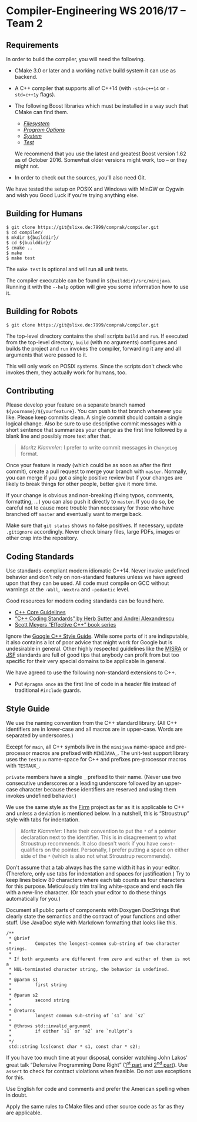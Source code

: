 # Compiler-Engineering WS&nbsp;2016/17 &ndash; Team&nbsp;2


## Requirements

In order to build the compiler, you will need the following.

 - CMake&nbsp;3.0 or later and a working native build system it can use as
   backend.

 - A C++ compiler that supports all of C++14 (with `-std=c++14` or `-std=c++1y`
   flags).

 - The following Boost libraries which must be installed in a way such that
   CMake can find them.

    - [*Filesystem*](http://www.boost.org/doc/libs/1_62_0/libs/filesystem/doc/index.htm)
    - [*Program Options*](http://www.boost.org/doc/libs/1_62_0/doc/html/program_options.html)
    - [*System*](http://www.boost.org/doc/libs/1_62_0/libs/system/doc/index.html)
    - [*Test*](http://www.boost.org/doc/libs/1_62_0/libs/test/doc/html/index.html)

   We recommend that you use the latest and greatest Boost version 1.62 as of
   October 2016.  Somewhat older versions might work, too &ndash; or they might
   not.

 - In order to check out the sources, you'll also need Git.

We have tested the setup on POSIX and Windows with MinGW or Cygwin and wish you
Good Luck if you're trying anything else.


## Building for Humans

    $ git clone https://git@slixe.de:7999/comprak/compiler.git
    $ cd compiler/
    $ mkdir ${builddir}/
    $ cd ${builddir}/
    $ cmake ..
    $ make
    $ make test

The `make test` is optional and will run all unit tests.

The compiler executable can be found in `${builddir}/src/minijava`.  Running it
with the `--help` option will give you some information how to use it.


## Building for Robots

    $ git clone https://git@slixe.de:7999/comprak/compiler.git

The top-level directory contains the shell scripts `build` and `run`.  If
executed from the top-level directory, `build` (with no arguments) configures
and builds the project and `run` invokes the compiler, forwarding it any and
all arguments that were passed to it.

This will only work on POSIX systems.  Since the scripts don't check who
invokes them, they actually work for humans, too.


## Contributing

Please develop your feature on a separate branch named
`${yourname}/${yourfeature}`.  You can push to that branch whenever you like.
Please keep commits clean.  A single commit should contain a single logical
change.  Also be sure to use descriptive commit messages with a short sentence
that summarizes your change as the first line followed by a blank line and
possibly more text after that.

> *Moritz Klammler:* I prefer to write commit messages in `ChangeLog` format.

Once your feature is ready (which could be as soon as after the first commit),
create a pull request to merge your branch with `master`.  Normally, you can
merge if you got a single positive review but if your changes are likely to
break things for other people, better give it more time.

If your change is obvious and non-breaking (fixing typos, comments, formatting,
&hellip;) you can also push it directly to `master`.  If you do so, be careful
not to cause more trouble than necessary for those who have branched off
`master` and eventually want to merge back.

Make sure that `git status` shows no false positives.  If necessary, update
`.gitignore` accordingly.  Never check binary files, large PDFs, images or
other crap into the repository.


## Coding Standards

Use standards-compliant modern idiomatic C++14.  Never invoke undefined
behavior and don't rely on non-standard features unless we have agreed upon
that they can be used.  All code must compile on GCC without warnings at the
`-Wall`, `-Wextra` and `-pedantic` level.

Good resources for modern coding standards can be found here.

 - [C++ Core Guidelines](https://github.com/isocpp/CppCoreGuidelines/blob/master/CppCoreGuidelines.md)
  - [&ldquo;C++ Coding Standards&rdquo; by Herb Sutter and Andrei Alexandrescu](http://www.gotw.ca/publications/c++cs.htm)
 - [Scott Meyers &ldquo;Effective C++&rdquo; book series](http://www.aristeia.com/books.html)

Ignore the [Google C++ Style
Guide](https://google.github.io/styleguide/cppguide.html).  While some parts of
it are indisputable, it also contains a lot of poor advice that might work for
Google but is undesirable in general.  Other highly respected guidelines like
the [MISRA](http://www.programmingresearch.com/coding-standards/misra/) or
[JSF](http://www.stroustrup.com/JSF-AV-rules.pdf) standards are full of good
tips that anybody can profit from but too specific for their very special
domains to be applicable in general.

We have agreed to use the following non-standard extensions to C++.

 - Put `#pragma once` as the first line of code in a header file instead of
   traditional `#include` guards.


## Style Guide

We use the naming convention from the C++ standard library.  (All C++
identifiers are in lower-case and all macros are in upper-case.  Words are
separated by underscores.)

Except for `main`, all C++ symbols live in the `minijava` name-space and
pre-processor macros are prefixed with `MINIJAVA_`.  The unit-test support
library uses the `testaux` name-space for C++ and prefixes pre-processor macros
with `TESTAUX_`.

`private` members have a single `_` prefixed to their name.  (Never use two
consecutive underscores or a leading underscore followed by an upper-case
character because these identifiers are reserved and using them invokes
undefined behavior.)

We use the same style as the
[Firm](http://pp.ipd.kit.edu/firm/Coding_Conventions) project as far as it is
applicable to C++ and unless a deviation is mentioned below.  In a nutshell,
this is &ldquo;Stroustrup&rdquo; style with tabs for indentation.

> *Moritz Klammler:* I hate their convention to put the `*` of a pointer
> declaration next to the identifier.  This is in disagreement to what
> Stroustrup recommends.  It also doesn't work if you have `const`-qualifiers
> on the pointer.  Personally, I prefer putting a space on either side of the
> `*` (which is also not what Stroustrup recommends).

Don't assume that a tab always has the same width it has in your
editor.  (Therefore, only use tabs for indentation and spaces for
justification.)  Try to keep lines below 80 characters where each tab counts as
four characters for this purpose.
Meticulously trim trailing white-space and end each file with a new-line
character.  (Or teach your editor to do these things automatically for you.)

Document all public parts of components with Doxygen DocStrings that
clearly state the semantics and the contract of your functions and other
stuff.  Use JavaDoc style with Markdown formatting that looks like this.

    /**
     * @brief
     *         Computes the longest-common sub-string of two character strings.
     *
     * If both arguments are different from zero and either of them is not a
     * NUL-terminated character string, the behavior is undefined.
     *
     * @param s1
     *         first string
     *
     * @param s2
     *         second string
     *
     * @returns
     *         longest common sub-string of `s1` and `s2`
     *
     * @throws std::invalid_argument
     *         if either `s1` or `s2` are `nullptr`s
     *
     */
     std::string lcs(const char * s1, const char * s2);

If you have too much time at your disposal, consider watching John Lakos' great
talk &ldquo;Defensive Programming Done Right&rdquo;
([1<sup>st</sup>&nbsp;part](https://youtu.be/1QhtXRMp3Hg) and
[2<sup>nd</sup>&nbsp;part](https://youtu.be/tz2khnjnUx8)).  Use `assert` to
check for contract violations when feasible.  Do not use exceptions for this.

Use English for code and comments and prefer the American spelling when in
doubt.

Apply the same rules to CMake files and other source code as far as they are
applicable.

